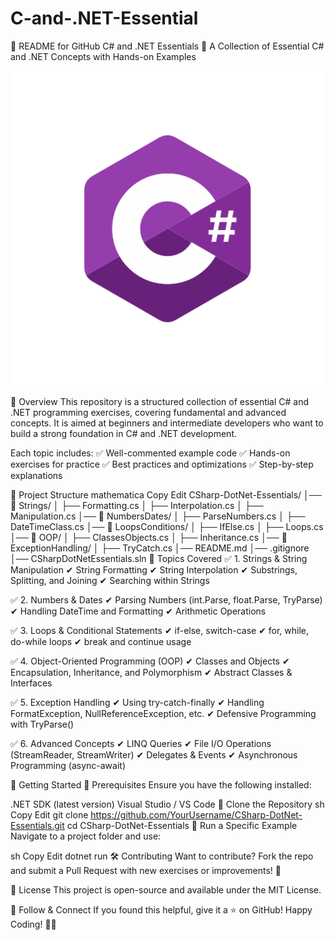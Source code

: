 # C-and-.NET-Essential
📜 README for GitHub
C# and .NET Essentials 🚀
A Collection of Essential C# and .NET Concepts with Hands-on Examples

![alt text](image.png)

📌 Overview
This repository is a structured collection of essential C# and .NET programming exercises, covering fundamental and advanced concepts. It is aimed at beginners and intermediate developers who want to build a strong foundation in C# and .NET development.

Each topic includes: ✅ Well-commented example code
✅ Hands-on exercises for practice
✅ Best practices and optimizations
✅ Step-by-step explanations

📂 Project Structure
mathematica
Copy
Edit
CSharp-DotNet-Essentials/
│── 📁 Strings/
│   ├── Formatting.cs
│   ├── Interpolation.cs
│   ├── Manipulation.cs
│── 📁 NumbersDates/
│   ├── ParseNumbers.cs
│   ├── DateTimeClass.cs
│── 📁 LoopsConditions/
│   ├── IfElse.cs
│   ├── Loops.cs
│── 📁 OOP/
│   ├── ClassesObjects.cs
│   ├── Inheritance.cs
│── 📁 ExceptionHandling/
│   ├── TryCatch.cs
│── README.md
│── .gitignore
│── CSharpDotNetEssentials.sln
📖 Topics Covered
✅ 1. Strings & String Manipulation
✔ String Formatting
✔ String Interpolation
✔ Substrings, Splitting, and Joining
✔ Searching within Strings

✅ 2. Numbers & Dates
✔ Parsing Numbers (int.Parse, float.Parse, TryParse)
✔ Handling DateTime and Formatting
✔ Arithmetic Operations

✅ 3. Loops & Conditional Statements
✔ if-else, switch-case
✔ for, while, do-while loops
✔ break and continue usage

✅ 4. Object-Oriented Programming (OOP)
✔ Classes and Objects
✔ Encapsulation, Inheritance, and Polymorphism
✔ Abstract Classes & Interfaces

✅ 5. Exception Handling
✔ Using try-catch-finally
✔ Handling FormatException, NullReferenceException, etc.
✔ Defensive Programming with TryParse()

✅ 6. Advanced Concepts
✔ LINQ Queries
✔ File I/O Operations (StreamReader, StreamWriter)
✔ Delegates & Events
✔ Asynchronous Programming (async-await)

🚀 Getting Started
🔹 Prerequisites
Ensure you have the following installed:

.NET SDK (latest version)
Visual Studio / VS Code
🔹 Clone the Repository
sh
Copy
Edit
git clone https://github.com/YourUsername/CSharp-DotNet-Essentials.git
cd CSharp-DotNet-Essentials
🔹 Run a Specific Example
Navigate to a project folder and use:

sh
Copy
Edit
dotnet run
🛠 Contributing
Want to contribute? Fork the repo and submit a Pull Request with new exercises or improvements! 🎉

📜 License
This project is open-source and available under the MIT License.

🌟 Follow & Connect
If you found this helpful, give it a ⭐ on GitHub!
Happy Coding! 🚀🔥